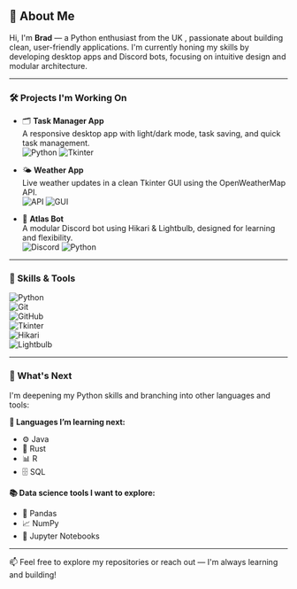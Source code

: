 ## 👋 About Me

Hi, I'm **Brad** — a Python enthusiast from the UK , passionate about building clean, user-friendly applications. I'm currently honing my skills by developing desktop apps and Discord bots, focusing on intuitive design and modular architecture.

---

### 🛠️ Projects I'm Working On

- 🗂️ **Task Manager App**  
  A responsive desktop app with light/dark mode, task saving, and quick task management.  
  ![Python](https://img.shields.io/badge/Python-3776AB?style=flat&logo=python&logoColor=white) ![Tkinter](https://img.shields.io/badge/Tkinter-%23121011.svg?style=flat&logo=python&logoColor=white)

- 🌤️ **Weather App**  
  Live weather updates in a clean Tkinter GUI using the OpenWeatherMap API.  
  ![API](https://img.shields.io/badge/API-OpenWeatherMap-blue) ![GUI](https://img.shields.io/badge/GUI-Tkinter-orange)

- 🤖 **Atlas Bot**  
  A modular Discord bot using Hikari & Lightbulb, designed for learning and flexibility.  
  ![Discord](https://img.shields.io/badge/Discord%20Bot-Hikari%20%2B%20Lightbulb-blueviolet) ![Python](https://img.shields.io/badge/Python-3776AB?style=flat&logo=python&logoColor=white)

---

### 🔧 Skills & Tools

![Python](https://img.shields.io/badge/-Python-3776AB?logo=python&logoColor=white&style=flat)  
![Git](https://img.shields.io/badge/-Git-F05032?logo=git&logoColor=white&style=flat)  
![GitHub](https://img.shields.io/badge/-GitHub-181717?logo=github&logoColor=white&style=flat)  
![Tkinter](https://img.shields.io/badge/-Tkinter-informational)  
![Hikari](https://img.shields.io/badge/-Hikari-purple)  
![Lightbulb](https://img.shields.io/badge/-Lightbulb-blue)

---

### 🚀 What's Next

I'm deepening my Python skills and branching into other languages and tools:

**🌱 Languages I’m learning next:**
- ⚙️ Java  
- 🦀 Rust  
- 📊 R  
- 🗄️ SQL  

**📚 Data science tools I want to explore:**
- 🐼 Pandas  
- 📈 NumPy  
- 📓 Jupyter Notebooks  

---

📫 Feel free to explore my repositories or reach out — I'm always learning and building!
